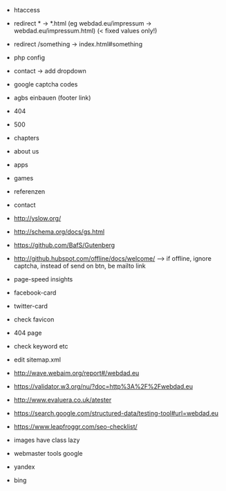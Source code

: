 *   htaccess
  * redirect * -> *.html (eg webdad.eu/impressum -> webdad.eu/impressum.html) (< fixed values only!)
  * redirect /something -> index.html#something
*   php config
* contact -> add dropdown
* google captcha codes
*   agbs einbauen (footer link)
* 404
* 500
*   chapters
  * about us
  * apps
  * games
  * referenzen
  * contact
*   http://yslow.org/
*   http://schema.org/docs/gs.html
*   https://github.com/BafS/Gutenberg
*   http://github.hubspot.com/offline/docs/welcome/ --> if offline, ignore captcha, instead of send on btn, be mailto link
*   page-speed insights
*   facebook-card
*   twitter-card
*   check favicon
*   404 page
*   check keyword etc
*   edit sitemap.xml
*   http://wave.webaim.org/report#/webdad.eu
*    https://validator.w3.org/nu/?doc=http%3A%2F%2Fwebdad.eu
*    http://www.evaluera.co.uk/atester
*   https://search.google.com/structured-data/testing-tool#url=webdad.eu
* https://www.leapfroggr.com/seo-checklist/

* images have class lazy

* webmaster tools google
* yandex
* bing
